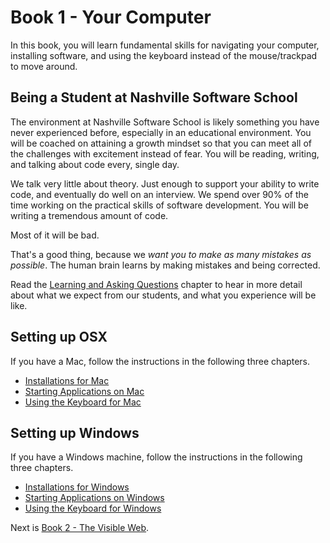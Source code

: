 # Book 1 - Your Computer

In this book, you will learn fundamental skills for navigating your computer, installing software, and using the keyboard instead of the mouse/trackpad to move around.

## Being a Student at Nashville Software School

The environment at Nashville Software School is likely something you have never experienced before, especially in an educational environment. You will be coached on attaining a growth mindset so that you can meet all of the challenges with excitement instead of fear. You will be reading, writing, and talking about code every, single day.

We talk very little about theory. Just enough to support your ability to write code, and eventually do well on an interview. We spend over 90% of the time working on the practical skills of software development. You will be writing a tremendous amount of code.

Most of it will be bad.

That's a good thing, because we _want you to make as many mistakes as possible_. The human brain learns by making mistakes and being corrected.

Read the [Learning and Asking Questions](./chapters/HOW_TO_LEARN.md) chapter to hear in more detail about what we expect from our students, and what you experience will be like.

## Setting up OSX

If you have a Mac, follow the instructions in the following three chapters.

* [Installations for Mac](./chapters/GETTING_STARTED_MAC.md)
* [Starting Applications on Mac](./chapters/RUNNING_APPS_MAC.md)
* [Using the Keyboard for Mac](./chapters/APP_TAB_SWITCHING_MAC.md)

## Setting up Windows

If you have a Windows machine, follow the instructions in the following three chapters.

* [Installations for Windows](./chapters/GETTING_STARTED_WINDOWS.md)
* [Starting Applications on Windows](./chapters/RUNNING_APPS_WINDOWS.md)
* [Using the Keyboard for Windows](./chapters/APP_TAB_SWITCHING_WINDOWS.md)


Next is [Book 2 - The Visible Web](../book-2-the-visible-web/README.md).
